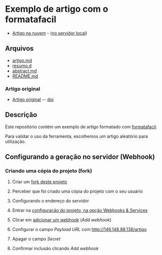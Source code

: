 # Exemplo de artigo com o formatafacil

- [Artigo na nuvem](http://146.148.88.138/artigo/formatafacil/exemplo-artigo) - ([no servidor local](http://localhost:4567/artigo/formatafacil/exemplo-artigo/))

## Arquivos


- [artigo.md](https://github.com/formatafacil/exemplo-artigo/edit/master/artigo.md) 
- [resumo.d](https://github.com/formatafacil/exemplo-artigo/edit/master/config/resumo.md) 
- [abstract.md](https://github.com/formatafacil/exemplo-artigo/edit/master/config/abstract.md)
- [README.md](https://github.com/formatafacil/exemplo-artigo/edit/master/README.md)

### Artigo original

- [Artigo original](http://www.scielo.br/scielo.php?script=sci_pdf&pid=S1518-76322015000100061&lng=pt&nrm=iso&tlng=pt) -- [doi](http://dx.doi.org/10.1590/1982-4017-150104-1014)

## Descrição

Este repositório contém um exemplo de artigo formatado com [formatafacil](https://github.com/formatafacil/formatafacil).

Para validar o uso da ferramenta, escolhemos um artigo aleatório
para utilização.


## Configurando a geração no servidor (Webhook)

### Criando uma cópia do projeto (fork)

1. Criar um [fork deste projeto](https://github.com/formatafacil/exemplo-artigo/fork)

2. Perceber que foi criado uma cópia do projeto com o seu usuário

3. Configurando o endereço do servidor

4. Entrar na [configuração do projeto, na opção Webhooks & Services](./settings/hooks)

5. Clicar em [adicionar um webhook](./settings/hooks/new&hook_url=http://146.148.88.138/artigo) (*Add webhook*)

6. Configurar o campo *Payload URL* com http://146.148.88.138/artigo

7. Apagar o campo *Secret*

8. Confirmar inclusão clicando *Add webhook*


